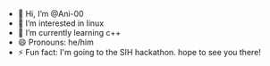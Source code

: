 - 👋 Hi, I’m @Ani-00
- 👀 I’m interested in linux
- 🌱 I’m currently learning c++
- 😄 Pronouns: he/him
- ⚡ Fun fact: I'm going to the SIH hackathon. hope to see you there!

<!---
Ani-00/Ani-00 is a ✨ special ✨ repository because its `README.md` (this file) appears on your GitHub profile.
You can click the Preview link to take a look at your changes.
--->
